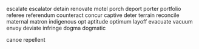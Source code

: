 <!-- core -->
escalate
escalator
detain
renovate
motel
porch
deport
porter
portfolio
referee
referendum
counteract
concur
captive
deter
terrain
reconcile
maternal
matron
indigenous
opt
aptitude
optimum
layoff
evacuate
vacuum
envoy
deviate
infringe
dogma
dogmatic
<!-- 听力 -->
canoe
repellent

